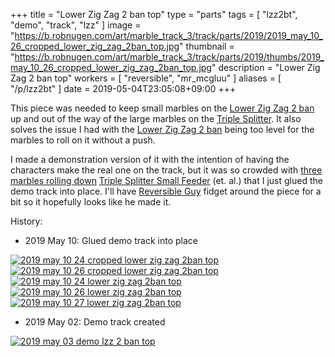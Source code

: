 +++
title = "Lower Zig Zag 2 ban top"
type = "parts"
tags = [ "lzz2bt", "demo", "track", "lzz" ]
image = "https://b.robnugen.com/art/marble_track_3/track/parts/2019/2019_may_10_26_cropped_lower_zig_zag_2ban_top.jpg"
thumbnail = "https://b.robnugen.com/art/marble_track_3/track/parts/2019/thumbs/2019_may_10_26_cropped_lower_zig_zag_2ban_top.jpg"
description = "Lower Zig Zag 2 ban top"
workers = [
    "reversible",
    "mr_mcgluu"
]
aliases = [
    "/p/lzz2bt"
]
date = 2019-05-04T23:05:08+09:00
+++

This piece was needed to keep small marbles on the [Lower Zig Zag 2 ban](/parts/lower-zig-zag-2-ban/) up and out of the way of the large marbles on the [Triple Splitter](/parts/triple_splitter/).  It also solves the issue I had with the [Lower Zig Zag 2 ban](/parts/lower-zig-zag-2-ban/) being too level for the marbles to roll on it without a push.

I made a demonstration version of it with the intention of having the characters make the real one on the track, but it was so crowded with [three marbles rolling down](/episode/2019/may/started-third-orange-marble/) [Triple Splitter Small Feeder](/parts/triple-splitter-small-feeder/) (et. al.) that I just glued the demo track into place.  I'll have [Reversible Guy](/workers/reversible/) fidget around the piece for a bit so it hopefully looks like he made it.

History:

* 2019 May 10: Glued demo track into place

[![2019 may 10 24 cropped lower zig zag 2ban top](//b.robnugen.com/art/marble_track_3/track/parts/2019/thumbs/2019_may_10_24_cropped_lower_zig_zag_2ban_top.jpg)](//b.robnugen.com/art/marble_track_3/track/parts/2019/2019_may_10_24_cropped_lower_zig_zag_2ban_top.jpg)
[![2019 may 10 26 cropped lower zig zag 2ban top](//b.robnugen.com/art/marble_track_3/track/parts/2019/thumbs/2019_may_10_26_cropped_lower_zig_zag_2ban_top.jpg)](//b.robnugen.com/art/marble_track_3/track/parts/2019/2019_may_10_26_cropped_lower_zig_zag_2ban_top.jpg)
[![2019 may 10 24 lower zig zag 2ban top](//b.robnugen.com/art/marble_track_3/track/parts/2019/thumbs/2019_may_10_24_lower_zig_zag_2ban_top.jpg)](//b.robnugen.com/art/marble_track_3/track/parts/2019/2019_may_10_24_lower_zig_zag_2ban_top.jpg)
[![2019 may 10 26 lower zig zag 2ban top](//b.robnugen.com/art/marble_track_3/track/parts/2019/thumbs/2019_may_10_26_lower_zig_zag_2ban_top.jpg)](//b.robnugen.com/art/marble_track_3/track/parts/2019/2019_may_10_26_lower_zig_zag_2ban_top.jpg)
[![2019 may 10 27 lower zig zag 2ban top](//b.robnugen.com/art/marble_track_3/track/parts/2019/thumbs/2019_may_10_27_lower_zig_zag_2ban_top.jpg)](//b.robnugen.com/art/marble_track_3/track/parts/2019/2019_may_10_27_lower_zig_zag_2ban_top.jpg)

* 2019 May 02: Demo track created

[![2019 may 03 demo lzz 2 ban top](//b.robnugen.com/art/marble_track_3/track/parts/2019/thumbs/2019_may_03_demo_lzz_2_ban_no_ue_3.jpg)](//b.robnugen.com/art/marble_track_3/track/parts/2019/2019_may_03_demo_lzz_2_ban_no_ue_3.jpg)
